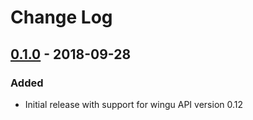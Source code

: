 Change Log
==========


## [0.1.0] - 2018-09-28
### Added
- Initial release with support for wingu API version 0.12

[0.1.0]: https://github.com/wingu-GmbH/wingu-sdk-php/releases/tag/0.1.0
